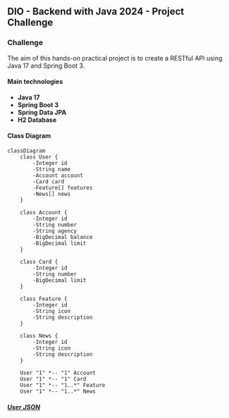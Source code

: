 ## DIO - Backend with Java 2024 - Project Challenge

### Challenge
The aim of this hands-on practical project is to create a RESTful API using Java 17 and Spring Boot 3.

#### Main technologies
- **Java 17**
- **Spring Boot 3**
- **Spring Data JPA**
- **H2 Database**

#### Class Diagram
``` mermaid
classDiagram
    class User {
        -Integer id
        -String name
        -Account account
        -Card card
        -Feature[] features
        -News[] news
    }

    class Account {
        -Integer id
        -String number
        -String agency
        -BigDecimal balance
        -BigDecimal limit
    }

    class Card {
        -Integer id
        -String number
        -BigDecimal limit
    }

    class Feature {
        -Integer id
        -String icon
        -String description
    }

    class News {
        -Integer id
        -String icon
        -String description
    }

    User "1" *-- "1" Account
    User "1" *-- "1" Card
    User "1" *-- "1..*" Feature
    User "1" *-- "1..*" News
```

##### [User JSON](https://github.com/samanthamaiaduarte/desafio-bootcamp-DIO/blob/main/assets/User.json)
